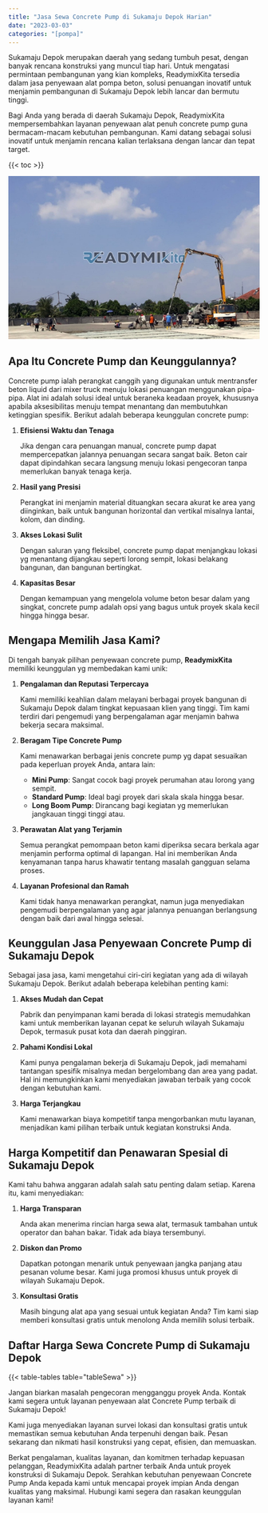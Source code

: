 ```yaml
---
title: "Jasa Sewa Concrete Pump di Sukamaju Depok Harian"
date: "2023-03-03"
categories: "[pompa]"
---
```


Sukamaju Depok merupakan daerah yang sedang tumbuh pesat, dengan banyak rencana konstruksi yang muncul tiap hari. Untuk mengatasi permintaan pembangunan yang kian kompleks, ReadymixKita tersedia dalam jasa penyewaan alat pompa beton, solusi penuangan inovatif untuk menjamin pembangunan di Sukamaju Depok lebih lancar dan bermutu tinggi.

Bagi Anda yang berada di daerah Sukamaju Depok, ReadymixKita mempersembahkan layanan penyewaan alat penuh concrete pump guna bermacam-macam kebutuhan pembangunan. Kami datang sebagai solusi inovatif untuk menjamin rencana kalian terlaksana dengan lancar dan tepat target.

{{< toc >}}

![Jasa Sewa Concrete Pump di Sukamaju Depok Harian](/images/pompa/sewa-pompa-08.jpg)

## Apa Itu Concrete Pump dan Keunggulannya?

Concrete pump ialah perangkat canggih yang digunakan untuk mentransfer beton liquid dari mixer truck menuju lokasi penuangan menggunakan pipa-pipa. Alat ini adalah solusi ideal untuk beraneka keadaan proyek, khususnya apabila aksesibilitas menuju tempat menantang dan membutuhkan ketinggian spesifik. Berikut adalah beberapa keunggulan concrete pump:

1. **Efisiensi Waktu dan Tenaga**

   Jika dengan cara penuangan manual, concrete pump dapat mempercepatkan jalannya penuangan secara sangat baik. Beton cair dapat dipindahkan secara langsung menuju lokasi pengecoran tanpa memerlukan banyak tenaga kerja.

2. **Hasil yang Presisi**

   Perangkat ini menjamin material dituangkan secara akurat ke area yang diinginkan, baik untuk bangunan horizontal dan vertikal misalnya lantai, kolom, dan dinding.

3. **Akses Lokasi Sulit**

   Dengan saluran yang fleksibel, concrete pump dapat menjangkau lokasi yg menantang dijangkau seperti lorong sempit, lokasi belakang bangunan, dan bangunan bertingkat.

4. **Kapasitas Besar**

   Dengan kemampuan yang mengelola volume beton besar dalam yang singkat, concrete pump adalah opsi yang bagus untuk proyek skala kecil hingga hingga besar.

## Mengapa Memilih Jasa Kami?

Di tengah banyak pilihan penyewaan concrete pump, **ReadymixKita** memiliki keunggulan yg membedakan kami unik:

1. **Pengalaman dan Reputasi Terpercaya**

   Kami memiliki keahlian dalam melayani berbagai proyek bangunan di Sukamaju Depok dalam tingkat kepuasaan klien yang tinggi. Tim kami terdiri dari pengemudi yang berpengalaman agar menjamin bahwa bekerja secara maksimal.

2. **Beragam Tipe Concrete Pump**

   Kami menawarkan berbagai jenis concrete pump yg dapat sesuaikan pada keperluan proyek Anda, antara lain:
   - **Mini Pump**: Sangat cocok bagi proyek perumahan atau lorong yang sempit.
   - **Standard Pump**: Ideal bagi proyek dari skala skala hingga besar.
   - **Long Boom Pump**: Dirancang bagi kegiatan yg memerlukan jangkauan tinggi tinggi atau.

3. **Perawatan Alat yang Terjamin**

   Semua perangkat pemompaan beton kami diperiksa secara berkala agar menjamin performa optimal di lapangan. Hal ini memberikan Anda kenyamanan tanpa harus khawatir tentang masalah gangguan selama proses.

4. **Layanan Profesional dan Ramah**

   Kami tidak hanya menawarkan perangkat, namun juga menyediakan pengemudi berpengalaman yang agar jalannya penuangan berlangsung dengan baik dari awal hingga selesai.

## Keunggulan Jasa Penyewaan Concrete Pump di Sukamaju Depok

Sebagai jasa jasa, kami mengetahui ciri-ciri kegiatan yang ada di wilayah Sukamaju Depok. Berikut adalah beberapa kelebihan penting kami:

1. **Akses Mudah dan Cepat**

   Pabrik dan penyimpanan kami berada di lokasi strategis memudahkan kami untuk memberikan layanan cepat ke seluruh wilayah Sukamaju Depok, termasuk pusat kota dan daerah pinggiran.

2. **Pahami Kondisi Lokal**

   Kami punya pengalaman bekerja di Sukamaju Depok, jadi memahami tantangan spesifik misalnya medan bergelombang dan area yang padat. Hal ini memungkinkan kami menyediakan jawaban terbaik yang cocok dengan kebutuhan kami.

3. **Harga Terjangkau**

   Kami menawarkan biaya kompetitif tanpa mengorbankan mutu layanan, menjadikan kami pilihan terbaik untuk kegiatan konstruksi Anda.

## Harga Kompetitif dan Penawaran Spesial di Sukamaju Depok

Kami tahu bahwa anggaran adalah salah satu penting dalam setiap. Karena itu, kami menyediakan:

1. **Harga Transparan**

   Anda akan menerima rincian harga sewa alat, termasuk tambahan untuk operator dan bahan bakar. Tidak ada biaya tersembunyi.

2. **Diskon dan Promo**

   Dapatkan potongan menarik untuk penyewaan jangka panjang atau pesanan volume besar. Kami juga promosi khusus untuk proyek di wilayah Sukamaju Depok.

3. **Konsultasi Gratis**

   Masih bingung alat apa yang sesuai untuk kegiatan Anda? Tim kami siap memberi konsultasi gratis untuk menolong Anda memilih solusi terbaik.

## Daftar Harga Sewa Concrete Pump di Sukamaju Depok

{{< table-tables table="tableSewa" >}}

Jangan biarkan masalah pengecoran mengganggu proyek Anda. Kontak kami segera untuk layanan penyewaan alat Concrete Pump terbaik di Sukamaju Depok!

Kami juga menyediakan layanan survei lokasi dan konsultasi gratis untuk memastikan semua kebutuhan Anda terpenuhi dengan baik. Pesan sekarang dan nikmati hasil konstruksi yang cepat, efisien, dan memuaskan.

Berkat pengalaman, kualitas layanan, dan komitmen terhadap kepuasan pelanggan, ReadymixKita adalah partner terbaik Anda untuk proyek konstruksi di Sukamaju Depok. Serahkan kebutuhan penyewaan Concrete Pump Anda kepada kami untuk mencapai proyek impian Anda dengan kualitas yang maksimal. Hubungi kami segera dan rasakan keunggulan layanan kami!